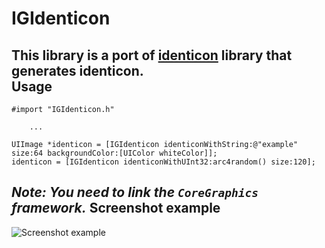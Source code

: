 IGIdenticon
===========
This library is a port of [identicon](https://github.com/donpark/identicon) library that generates identicon.  
Usage
-----
    #import "IGIdenticon.h"
    
        ...
            
    UIImage *identicon = [IGIdenticon identiconWithString:@"example" size:64 backgroundColor:[UIColor whiteColor]];
    identicon = [IGIdenticon identiconWithUInt32:arc4random() size:120];

***Note:** You need to link the `CoreGraphics` framework.*
Screenshot example
-----
![Screenshot example](https://raw.github.com/Seaburg/IGIdenticon/master/Screenshot/screenshot.jpg)
